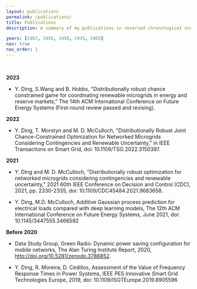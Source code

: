 ```yaml
---
layout: publications
permalink: /publications/
title: Publications
description: A summary of my publications in reversed chronological order. My google scholar profile is <a href="https://twitter.com/yifu0529"> here </a>.  

years: [1967, 1956, 1950, 1935, 1905]
nav: true
nav_order: 1
---
```



<br />

**2023**

- Y. Ding, S.Wang and B. Hobbs, "Distributionally robust chance constrained game for coordinating renewable microgrids in energy and reserve markets," The 14th ACM International Conference on Future Energy Systems (First-round review passed and revising).

**2022**

- Y. Ding, T. Morstyn and M. D. McCulloch, "Distributionally Robust Joint Chance-Constrained Optimization for Networked Microgrids Considering Contingencies and Renewable Uncertainty," in IEEE Transactions on Smart Grid, doi: 10.1109/TSG.2022.3150397.

**2021**

- Y. Ding and M. D. McCulloch, "Distributionally robust optimization for networked microgrids considering contingencies and renewable uncertainty," 2021 60th IEEE Conference on Decision and Control (CDC), 2021, pp. 2330-2335, doi: 10.1109/CDC45484.2021.9683658.

- Y. Ding, M.D. McCulloch, Additive Gaussian process prediction for electrical loads compared with deep learning models, The 12th ACM International Conference on Future Energy Systems, June 2021, doi: 10.1145/3447555.3466592

**Before 2020**

- Data Study Group, Green Radio: Dynamic power saving configuration for mobile networks, The Alan Turing Institute Report, 2020, http://doi.org/10.5281/zenodo.3786852.

- Y. Ding, R. Moreira, D. Cedillos, Assessment of the Value of Frequency Response Times in Power Systems, IEEE PES Innovative Smart Grid Technologies Europe, 2019, doi: 10.1109/ISGTEurope.2019.8905596

